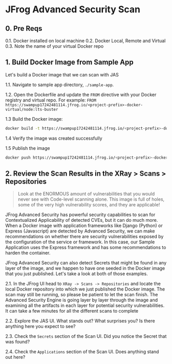 # JFrog Advanced Security Scan
## 0. Pre Reqs
0.1. Docker installed on local machine
0.2. Docker Local, Remote and Virtual
0.3. Note the name of your virtual Docker repo

## 1. Build Docker Image from Sample App
Let's build a Docker image that we can scan with JAS

1.1. Navigate to sample app directory, `./sample-app`.

1.2. Open the Dockerfile and update the `FROM` directive with your Docker registry and virtual repo.
For example: `FROM https://swampup17242481114.jfrog.io/<project-prefix>-docker-virtual/node:lts-buster`

1.3 Build the Docker image:
```bash
docker build -t https://swampup17242481114.jfrog.io/<project-prefix>-docker-virtual/sample-app:1 .
```
1.4 Verify the image was created successfully

1.5 Publish the image
```bash
docker push https://swampup17242481114.jfrog.io/<project-prefix>-docker-virtual/sample-app:1
```

## 2. Review the Scan Results in the XRay > Scans > Repositories
> Look at the ENORMOUS amount of vulnerabilities that you would never see with Code-level scanning alone.
> This image is full of holes, some of the very high vulnerability scores, and they are applicable!

JFrog Advanced Security has powerful security capabilities to scan for Contextualized Applicability of detected CVEs, but it can do much more. When a Docker image with application frameworks like Django (Python) or Express (Javascript) are detected by Advanced Security, we can make recommendations on whether there are security vulnerabilities exposed by the configuration of the service or framework.  In this case, our Sample Application uses the Express framework and has some recommendations to harden the container.  

JFrog Advanced Security can also detect Secrets that might be found in any layer of the image, and we happen to have one seeded in the Docker image that you just published.  Let's take a look at both of those examples.

2.1.  In the JFrog UI head to `XRay -> Scans -> Repositories` and locate the local Docker repository into which we just published the Docker image.  The scan may still be running, so please be patient to let the scan finish.  The Advanced Security Engine is going layer by layer through the image and examining all the artifacts in each layer for potential security vulnerabilities.  It can take a few minutes for all the different scans to complete 

2.2.  Explore the JAS UI.  What stands out?  What surprises you?  Is there anything here you expect to see?

2.3. Check the `Secrets` section of the Scan UI.  Did you notice the Secret that was found?  

2.4. Check the `Applications` section of the Scan UI.  Does anything stand out here?  


